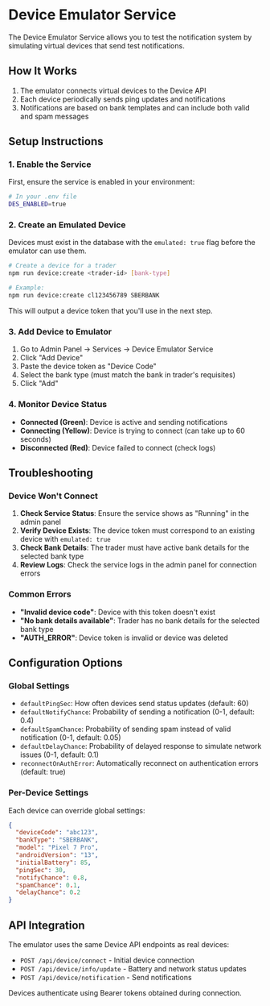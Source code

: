 # Device Emulator Service

The Device Emulator Service allows you to test the notification system by simulating virtual devices that send test notifications.

## How It Works

1. The emulator connects virtual devices to the Device API
2. Each device periodically sends ping updates and notifications
3. Notifications are based on bank templates and can include both valid and spam messages

## Setup Instructions

### 1. Enable the Service

First, ensure the service is enabled in your environment:

```bash
# In your .env file
DES_ENABLED=true
```

### 2. Create an Emulated Device

Devices must exist in the database with the `emulated: true` flag before the emulator can use them.

```bash
# Create a device for a trader
npm run device:create <trader-id> [bank-type]

# Example:
npm run device:create cl123456789 SBERBANK
```

This will output a device token that you'll use in the next step.

### 3. Add Device to Emulator

1. Go to Admin Panel → Services → Device Emulator Service
2. Click "Add Device"
3. Paste the device token as "Device Code"
4. Select the bank type (must match the bank in trader's requisites)
5. Click "Add"

### 4. Monitor Device Status

- **Connected (Green)**: Device is active and sending notifications
- **Connecting (Yellow)**: Device is trying to connect (can take up to 60 seconds)
- **Disconnected (Red)**: Device failed to connect (check logs)

## Troubleshooting

### Device Won't Connect

1. **Check Service Status**: Ensure the service shows as "Running" in the admin panel
2. **Verify Device Exists**: The device token must correspond to an existing device with `emulated: true`
3. **Check Bank Details**: The trader must have active bank details for the selected bank type
4. **Review Logs**: Check the service logs in the admin panel for connection errors

### Common Errors

- **"Invalid device code"**: Device with this token doesn't exist
- **"No bank details available"**: Trader has no bank details for the selected bank type
- **"AUTH_ERROR"**: Device token is invalid or device was deleted

## Configuration Options

### Global Settings

- `defaultPingSec`: How often devices send status updates (default: 60)
- `defaultNotifyChance`: Probability of sending a notification (0-1, default: 0.4)
- `defaultSpamChance`: Probability of sending spam instead of valid notification (0-1, default: 0.05)
- `defaultDelayChance`: Probability of delayed response to simulate network issues (0-1, default: 0.1)
- `reconnectOnAuthError`: Automatically reconnect on authentication errors (default: true)

### Per-Device Settings

Each device can override global settings:

```json
{
  "deviceCode": "abc123",
  "bankType": "SBERBANK",
  "model": "Pixel 7 Pro",
  "androidVersion": "13",
  "initialBattery": 85,
  "pingSec": 30,
  "notifyChance": 0.8,
  "spamChance": 0.1,
  "delayChance": 0.2
}
```

## API Integration

The emulator uses the same Device API endpoints as real devices:

- `POST /api/device/connect` - Initial device connection
- `POST /api/device/info/update` - Battery and network status updates
- `POST /api/device/notification` - Send notifications

Devices authenticate using Bearer tokens obtained during connection.